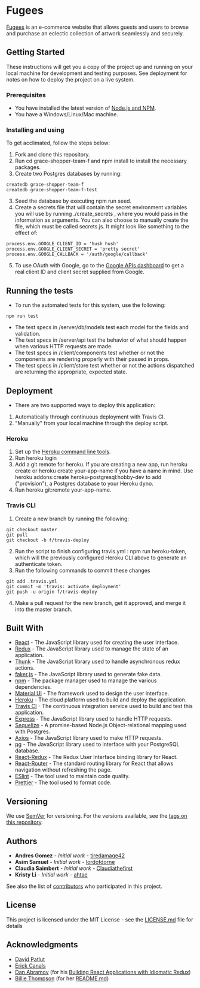 # Fugees

[Fugees](https://grace-shopper-team-f.herokuapp.com/) is an e-commerce website that allows guests and users to browse and purchase an eclectic collection of artwork seamlessly and securely.

## Getting Started

These instructions will get you a copy of the project up and running on your local machine for development and testing purposes. See deployment for notes on how to deploy the project on a live system.

### Prerequisites

- You have installed the latest version of [Node.js and NPM](https://nodejs.org/en/).
- You have a Windows/Linux/Mac machine.

### Installing and using

To get acclimated, follow the steps below:

1. Fork and clone this repository.
2. Run cd grace-shopper-team-f and npm install to install the necessary packages.
4. Create two Postgres databases by running:
```
createdb grace-shopper-team-f
createdb grace-shopper-team-f-test
```
3. Seed the database by executing npm run seed.
4. Create a secrets file that will contain the secret environment variables you will use by running ./create_secrets <session secret> <google api client id> <google api client secret>, where you would pass in the information as arguments.
You can also choose to manually create the file, which must be called secrets.js. It might look like something to the effect of:
```
process.env.GOOGLE_CLIENT_ID = 'hush hush'
process.env.GOOGLE_CLIENT_SECRET = 'pretty secret'
process.env.GOOGLE_CALLBACK = '/auth/google/callback'
```
5. To use OAuth with Google, go to the [Google APIs dashboard](https://accounts.google.com/signin/v2/identifier?service=cloudconsole&passive=1209600&osid=1&continue=https%3A%2F%2Fconsole.developers.google.com%2Fapis%2Fcredentials&followup=https%3A%2F%2Fconsole.developers.google.com%2Fapis%2Fcredentials&flowName=GlifWebSignIn&flowEntry=ServiceLogin) to get a real client ID and client secret supplied from Google.

## Running the tests

- To run the automated tests for this system, use the following:
```
npm run test
```
- The test specs in /server/db/models test each model for the fields and validation.
- The test specs in /server/api test the behavior of what should happen when various HTTP requests are made.
- The test specs in /client/components test whether or not the components are rendering properly with their passed in props.
- The test specs in /client/store test whether or not the actions dispatched are returning the appropriate, expected state.


## Deployment

- There are two supported ways to deploy this application:
1. Automatically through continuous deployment with Travis CI.
2. "Manually" from your local machine through the deploy script.

### Heroku

1. Set up the [Heroku command line tools](https://devcenter.heroku.com/articles/heroku-cli).
2. Run heroku login
3. Add a git remote for heroku. If you are creating a new app, run heroku create or heroku create your-app-name if you have a name in mind. Use heroku addons:create heroku-postgresql:hobby-dev to add ("provision"), a Postgres database to your Heroku dyno.
4. Run heroku git:remote your-app-name.

### Travis CLI

1. Create a new branch by running the following:
```
git checkout master
git pull
git checkout -b f/travis-deploy
```
2. Run the script to finish configuring travis.yml : npm run heroku-token, which will the previously configured Heroku CLI above to generate an authenticate token.
3. Run the following commands to commit these changes
```
git add .travis.yml
git commit -m 'travis: activate deployment'
git push -u origin f/travis-deploy
```
4. Make a pull request for the new branch, get it approved, and merge it into the master branch.

## Built With

* [React](https://reactjs.org/l) - The JavaScript library used for creating the user interface.
* [Redux](https://redux.js.org/) - The JavaScript library used to manage the state of an application.
* [Thunk](https://github.com/reduxjs/redux-thunk) - The JavaScript library used to handle asynchronous redux actions.
* [faker.js](https://github.com/marak/Faker.js/) - The JavaScript library used to generate fake data.
* [npm](https://www.npmjs.com/) - The package manager used to manage the various dependencies.
* [Material UI](https://material-ui.com/) - The framework used to design the user interface.
* [Heroku](https://www.heroku.com/) - The cloud platform used to build and deploy the application.
* [Travis CI](https://docs.travis-ci.com/) - The continuous integration service used to build and test this application.
* [Express](https://expressjs.com/) - The JavaScript library used to handle HTTP requests.
* [Sequelize](https://sequelize.org/) -  A promise-based Node.js Object-relational mapping used with Postgres.
* [Axios](https://github.com/axios/axios) - The JavaScript library used to make HTTP requests.
* [pg](https://node-postgres.com/) - The JavaScript library used to interface with your PostgreSQL database.
* [React-Redux](https://react-redux.js.org/) - The Redux User Interface binding library for React.
* [React-Router](https://reacttraining.com/react-router/) - The standard routing library for React that allows navigation without refreshing the page.
* [ESlint](https://eslint.org/) - The tool used to maintain code quality.
* [Prettier](https://prettier.io/) - The tool used to format code.

## Versioning

We use [SemVer](http://semver.org/) for versioning. For the versions available, see the [tags on this repository](https://github.com/graceshopperteamf/grace-shopper-team-f/tags).

## Authors

* **Andres Gomez** - *Initial work* - [tiredamage42](https://github.com/tiredamage42)
* **Asim Samuel** - *Initial work* - [lordofdorne](https://github.com/lordofdorne)
* **Claudia Saimbert** - *Initial work* - [Claudiathefirst](https://github.com/Claudiathefirst)
* **Kristy Li** - *Initial work* - [ahtae](https://github.com/ahtae)

See also the list of [contributors](https://github.com/graceshopperteamf/grace-shopper-team-f/graphs/contributors) who participated in this project.

## License

This project is licensed under the MIT License - see the [LICENSE.md](https://github.com/graceshopperteamf/grace-shopper-team-f/blob/master/LICENSE) file for details

## Acknowledgments

* [David Patlut](https://github.com/dpatlut)
* [Erick Canals](https://github.com/EC7495)
* [Dan Abramov](https://github.com/gaearon) (for his [Building React Applications with Idiomatic Redux](https://egghead.io/lessons/javascript-redux-persisting-the-state-to-the-local-storage))
* [Billie Thompson](https://github.com/PurpleBooth) (for her [README.md](https://gist.github.com/PurpleBooth/109311bb0361f32d87a2))
